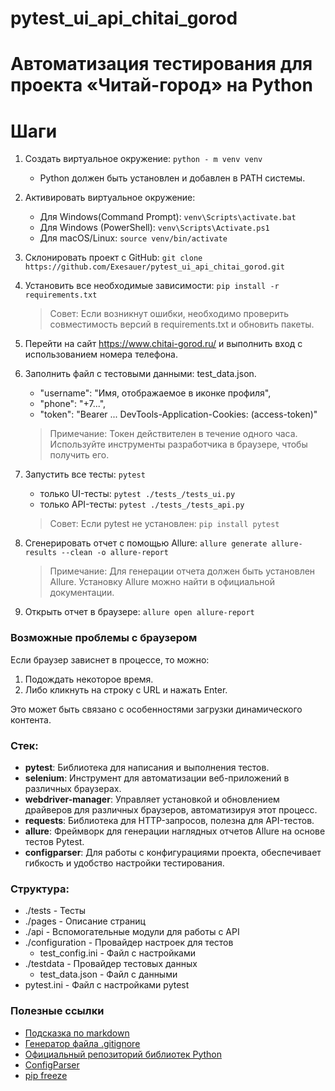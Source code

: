 # pytest_ui_api_chitai_gorod

# Автоматизация тестирования для проекта «Читай-город» на Python

# Шаги
1. Создать виртуальное окружение: `python - m venv venv`
    - Python должен быть установлен и добавлен в PATH системы.
2. Активировать виртуальное окружение:
    - Для Windows(Command Prompt): `venv\Scripts\activate.bat`
    - Для Windows (PowerShell): `venv\Scripts\Activate.ps1`
    - Для macOS/Linux: `source venv/bin/activate`

3. Склонировать проект с GitHub: `git clone https://github.com/Exesauer/pytest_ui_api_chitai_gorod.git`
4. Установить все необходимые зависимости: `pip install -r requirements.txt`
    > Совет: Если возникнут ошибки, необходимо проверить совместимость версий в requirements.txt и обновить пакеты.
5. Перейти на сайт https://www.chitai-gorod.ru/ и выполнить вход с использованием номера телефона.
6. Заполнить файл с тестовыми данными: test_data.json.
    - "username": "Имя, отображаемое в иконке профиля",
    - "phone": "+7...",
    - "token": "Bearer ... DevTools-Application-Cookies: (access-token)"
    > Примечание: Токен действителен в течение одного часа. Используйте инструменты разработчика в браузере, чтобы получить его.
7. Запустить все тесты: `pytest`
    - только UI-тесты: `pytest ./tests_/tests_ui.py`
    - только API-тесты: `pytest ./tests_/tests_api.py`
    > Совет: Если pytest не установлен: `pip install pytest`
8. Сгенерировать отчет с помощью Allure: `allure generate allure-results --clean -o allure-report`
   > Примечание: Для генерации отчета должен быть установлен Allure. Установку Allure можно найти в официальной документации.
9. Открыть отчет в браузере: `allure open allure-report`

### Возможные проблемы с браузером

Если браузер зависнет в процессе, то можно:

1. Подождать некоторое время.
2. Либо кликнуть на строку с URL и нажать Enter.

Это может быть связано с особенностями загрузки динамического контента.

### Стек:
- **pytest**: Библиотека для написания и выполнения тестов.
- **selenium**: Инструмент для автоматизации веб-приложений в различных браузерах.
- **webdriver-manager**: Управляет установкой и обновлением драйверов для различных браузеров, автоматизируя этот процесс.
- **requests**: Библиотека для HTTP-запросов, полезна для API-тестов.
- **allure**: Фреймворк для генерации наглядных отчетов Allure на основе тестов Pytest.
- **configparser**: Для работы с конфигурациями проекта, обеспечивает гибкость и удобство настройки тестирования.

### Структура:
- ./tests - Тесты
- ./pages - Описание страниц
- ./api - Вспомогательные модули для работы с API
- ./configuration - Провайдер настроек для тестов
    - test_config.ini - Файл с настройками
- ./testdata - Провайдер тестовых данных
    - test_data.json - Файл с данными
- pytest.ini - Файл с настройками pytest

### Полезные ссылки
- [Подсказка по markdown](https://www.markdownguide.org/basic-syntax/)
- [Генератор файла .gitignore](https://www.toptal.com/developers/gitignore)
- [Официальный репозиторий библиотек Python](https://pypi.org/)
- [ConfigParser](https://docs.python.org/3/library/configparser.html)
- [pip freeze](https://pip.pypa.io/en/stable/cli/pip_freeze/)